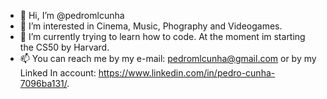 - 👋 Hi, I’m @pedromlcunha
- 👀 I’m interested in Cinema, Music, Phography and Videogames. 
- 🌱 I’m currently trying to learn how to code. At the moment im starting the CS50 by Harvard.
- 📫 You can reach me by my e-mail: pedromlcunha@gmail.com or by my Linked In account: https://www.linkedin.com/in/pedro-cunha-7096ba131/.

<!---
pedromlcunha/pedromlcunha is a ✨ special ✨ repository because its `README.md` (this file) appears on your GitHub profile.
You can click the Preview link to take a look at your changes.
--->
